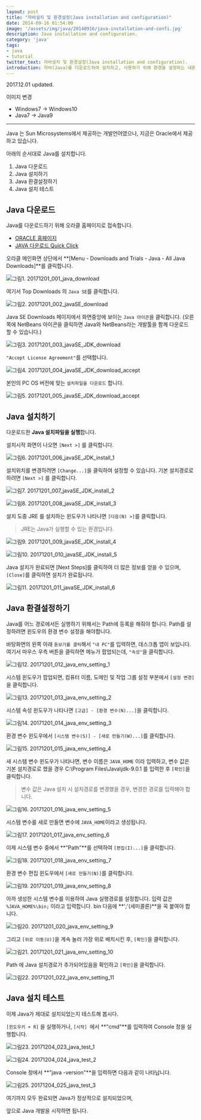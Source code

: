 ```yaml
---
layout: post
title: "자바설치 및 환경설정(Java installation and configuration)"
date: 2014-09-16 01:54:00
image: '/assets/img/java/20140916/java-installation-and-confi.jpg'
description: Java installation and configuration.
category: 'java'
tags:
- java
- tutorial
twitter_text: 자바설치 및 환경설정(Java installation and configuration).
introduction: 자바(Java)를 다운로드하여 설치하고, 사용하기 위해 환경을 설정하는 내용을 설명합니다.
---
```


2017.12.01 updated.

이미지 변경
- Windows7 -> Windows10
- Java7 -> Java9

-----

Java 는 Sun Microsystems에서 제공하는 개발언어였으나, 지금은 Oracle에서 제공하고 있습니다.

아래의 순서대로 Java를 설치합니다.

1. Java 다운로드
2. Java 설치하기
3. Java 환결설정하기
4. Java 설치 테스트


## Java 다운로드

Java를 다운로드하기 위해 오라클 홈페이지로 접속합니다.
- [ORACLE 홈페이지](http://www.oracle.com/index.html)
- [JAVA 다운로드 Quick Click]( http://www.oracle.com/technetwork/java/javase/downloads/index.html)

오라클 메인화면 상단에서 **[Menu - Downloads and Trials - Java - All Java Downloads]**를 클릭합니다.

![그림1. 20171201_001_java_download](/assets/img/java/20140916/20171201_001_java_download.png)

여기서 Top Downloads 의 `Java SE`를 클릭합니다.

![그림2. 20171201_002_javaSE_download](/assets/img/java/20140916/20171201_002_javaSE_download.png)

Java SE Downloads 페이지에서 화면중앙에 보이는 `Java 아이콘`을 클릭합니다.
(오른쪽에 NetBeans 아이콘을 클릭하면 Java와 NetBeans라는 개발툴을 함께 다운로드 할 수 있습니다.)

![그림3. 20171201_003_javaSE_JDK_download](/assets/img/java/20140916/20171201_003_javaSE_JDK_download.png)

`"Accept License Agreement"`를 선택합니다.

![그림4. 20171201_004_javaSE_JDK_download_accept](/assets/img/java/20140916/20171201_004_javaSE_JDK_download_accept.png)

본인의 PC OS 버전에 맞는 `설치파일을 다운로드` 합니다.

![그림5. 20171201_005_javaSE_JDK_download_accept](/assets/img/java/20140916/20171201_005_javaSE_JDK_download_accept.png)


## Java 설치하기

다운로드한 **Java 설치파일을 실행**합니다.

설치시작 화면이 나오면 `[Next >]` 를 클릭합니다.

![그림6. 20171201_006_javaSE_JDK_install_1](/assets/img/java/20140916/20171201_006_javaSE_JDK_install_1.png)

설치위치를 변경하려면 `[Change...]`을 클릭하여 설정할 수 있습니다.
기본 설치경로로 하려면 `[Next >]` 를 클릭합니다.

![그림7. 20171201_007_javaSE_JDK_install_2](/assets/img/java/20140916/20171201_007_javaSE_JDK_install_2.png)

![그림8. 20171201_008_javaSE_JDK_install_3](/assets/img/java/20140916/20171201_008_javaSE_JDK_install_3.png)

설치 도중 JRE 를 설치하는 윈도우가 나타나면 `[다음(N) >]`를 클릭합니다.
> JRE는 Java가 실행할 수 있는 환경입니다.

![그림9. 20171201_009_javaSE_JDK_install_4](/assets/img/java/20140916/20171201_009_javaSE_JDK_install_4.png)

![그림10. 20171201_010_javaSE_JDK_install_5](/assets/img/java/20140916/20171201_010_javaSE_JDK_install_5.png)

Java 설치가 완료되면 [Next Steps]를 클릭하여 더 많은 정보를 얻을 수 있으며,
`[Close]`를 클릭하면 설치가 완료됩니다.

![그림11. 20171201_011_javaSE_JDK_install_6](/assets/img/java/20140916/20171201_011_javaSE_JDK_install_6.png)

## Java 환결설정하기

Java를 어느 경로에서든 실행하기 위해서는 Path에 등록을 해줘야 합니다.
Path를 설정하려면 윈도우의 환경 변수 설정을 해야합니다.

바탕화면의 왼쪽 아래 `돋보기를 클릭`해서 `"내 PC"`를 입력하면, 데스크톱 앱이 보입니다.
여기서 마우스 우측 버튼을 클릭하면 메뉴가 팝업되는데, `"속성"`을 클릭합니다.

![그림12. 20171201_012_java_env_setting_1](/assets/img/java/20140916/20171201_012_java_env_setting_1.png)

시스템 윈도우가 팝업되면,
컴퓨터 이름, 도메인 및 작업 그룹 설정 부분에서 `[설정 변경]` 을 클릭합니다.

![그림13. 20171201_013_java_env_setting_2](/assets/img/java/20140916/20171201_013_java_env_setting_2.png)

시스템 속성 윈도우가 나타나면 `[고급] - [환경 변수(N)...]`을 클릭합니다.

![그림14. 20171201_014_java_env_setting_3](/assets/img/java/20140916/20171201_014_java_env_setting_3.png)

환경 변수 윈도우에서 `[시스템 변수(S)] - [새로 만들기(W)...]`를 클릭합니다.

![그림15. 20171201_015_java_env_setting_4](/assets/img/java/20140916/20171201_015_java_env_setting_4.png)

새 시스템 변수 윈도우가 나타나면, 변수 이름은 `JAVA_HOME` 이라 입력하고, 
변수 값은 기본 설치경로로 했을 경우 C:\Program Files\Java\jdk-9.0.1 를 입력한 후 `[확인]`을 클릭합니다.
> 변수 값은 Java 설치 시 설치경로를 변경했을 경우, 변경한 경로를 입력해야 합니다.

![그림16. 20171201_016_java_env_setting_5](/assets/img/java/20140916/20171201_016_java_env_setting_5.png)

시스템 변수를 새로 만들면 변수에 `JAVA_HOME`이라고 생성됩니다.

![그림17. 20171201_017_java_env_setting_6](/assets/img/java/20140916/20171201_017_java_env_setting_6.png)

이제 시스템 변수 중에서 **"Path"**를 선택하여 `[편집(I)...]`을 클릭합니다.

![그림18. 20171201_018_java_env_setting_7](/assets/img/java/20140916/20171201_018_java_env_setting_7.png)

환경 변수 편집 윈도우에서 `[새로 만들기(N)]`를 클릭합니다.

![그림19. 20171201_019_java_env_setting_8](/assets/img/java/20140916/20171201_019_java_env_setting_8.png)

아까 생성한 시스템 변수를 이용하여 Java 실행경로를 설정합니다.
입력 값은 `%JAVA_HOME%\bin;` 이라고 입력합니다.
bin 다음에 **';'(세미콜론)**을 꼭 붙여야 합니다.

![그림20. 20171201_020_java_env_setting_9](/assets/img/java/20140916/20171201_020_java_env_setting_9.png)

그리고 `[위로 이동(U)]`을 계속 눌러 가장 위로 배치시킨 후, `[확인]`을 클릭합니다.

![그림21. 20171201_021_java_env_setting_10](/assets/img/java/20140916/20171201_021_java_env_setting_10.png)

Path 에 Java 설치경로가 추가되어있음을 확인하고 `[확인]`을 클릭합니다.

![그림22. 20171201_022_java_env_setting_11](/assets/img/java/20140916/20171201_022_java_env_setting_11.png)



## Java 설치 테스트

이제 Java가 제대로 설치되었는지 테스트해 봅시다.

`[윈도우키 + R]` 을 실행하거나, `[시작] `에서 **"cmd"**를 입력하여 Console 창을 실행합니다.

![그림23. 20171204_023_java_test_1](/assets/img/java/20140916/20171204_023_java_test_1.png)

![그림24. 20171204_024_java_test_2](/assets/img/java/20140916/20171204_024_java_test_2.png)

Console 창에서 **"java -version"**을 입력하면 다음과 같이 나타납니다.

![그림25. 20171204_025_java_test_3](/assets/img/java/20140916/20171204_025_java_test_3.png)

여기까지 모두 완료되면 Java가 정상적으로 설치되었으며,

앞으로 Java 개발을 시작하면 됩니다. 









